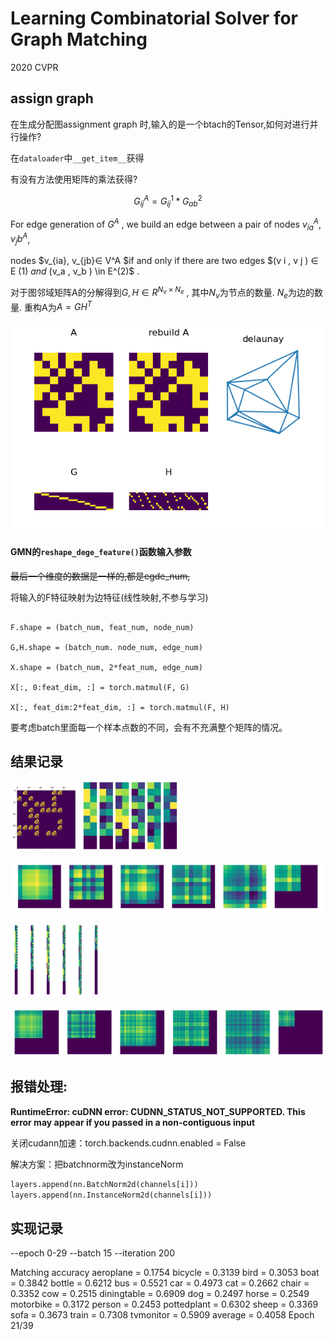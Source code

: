 # Learning Combinatorial Solver for Graph Matching


2020 CVPR


## assign graph

在生成分配图assignment graph 时,输入的是一个btach的Tensor,如何对进行并行操作?


在`dataloader`中`__get_item__`获得

有没有方法使用矩阵的乘法获得?



$$
G^A_{ij} = G^1_{ij} * G^2_{ab}
$$

For edge generation of $G^A$ , we build an edge between a pair of nodes $v_{ia}^A, v_jb^A$,

nodes $v_{ia}, v_{jb}∈ V^A $if and only if there are two edges $(v i , v j ) ∈ E (1) $and$ (v_a , v_b ) \in E^(2)$ .


对于图邻域矩阵A的分解得到$G,H \in R ^{N_v \times N_e}$ , 其中$N_v$为节点的数量. $N_e$为边的数量. 重构A为$A = GH^T$

![image-20210414155543825](image-20210414155543825.png)



#### GMN的`reshape_dege_feature()`函数输入参数

~~最后一个维度的数据是一样的,都是egde_num,~~


将输入的F特征映射为边特征(线性映射,不参与学习)


```

F.shape = (batch_num, feat_num, node_num)

G,H.shape = (batch_num. node_num, edge_num)

X.shape = (batch_num, 2*feat_num, edge_num)

X[:, 0:feat_dim, :] = torch.matmul(F, G) 

X[:, feat_dim:2*feat_dim, :] = torch.matmul(F, H)
```



要考虑batch里面每一个样本点数的不同，会有不充满整个矩阵的情况。

## 结果记录



<img src="image-20210415222040407.png" style="zoom:25%;" />

<img src="image-20210416172332803.png" style="zoom: 25%;" />

![](image-20210416172358971.png)

<img src="image-20210416213635592.png" style="zoom:25%;" />

![](image-20210417114707875.png)









## 报错处理:

**RuntimeError: cuDNN error: CUDNN_STATUS_NOT_SUPPORTED. This error may appear if you passed in a non-contiguous input**



关闭cudann加速：torch.backends.cudnn.enabled = False

解决方案：把batchnorm改为instanceNorm

```python
layers.append(nn.BatchNorm2d(channels[i]))
layers.append(nn.InstanceNorm2d(channels[i]))
```



## 实现记录

--epoch 0-29 --batch 15 --iteration 200

Matching accuracy
aeroplane = 0.1754
bicycle = 0.3139
bird = 0.3053
boat = 0.3842
bottle = 0.6212
bus = 0.5521
car = 0.4973
cat = 0.2662
chair = 0.3352
cow = 0.2515
diningtable = 0.6909
dog = 0.2497
horse = 0.2549
motorbike = 0.3172
person = 0.2453
pottedplant = 0.6302
sheep = 0.3369
sofa = 0.3673
train = 0.7308
tvmonitor = 0.5909
average = 0.4058
Epoch 21/39